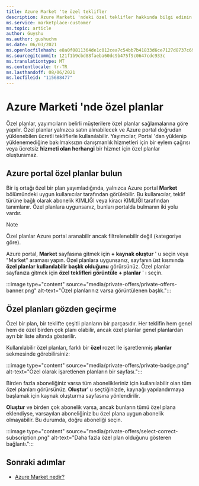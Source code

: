```yaml
---
title: Azure Market 'te özel teklifler
description: Azure Marketi 'ndeki özel teklifler hakkında bilgi edinin.
ms.service: marketplace-customer
ms.topic: article
author: Guyshu
ms.author: gushuchm
ms.date: 06/03/2021
ms.openlocfilehash: e8a0f0811364de1c012cea7c54bb7b41833d6ce7127d8737c694a3dbc0666ad7
ms.sourcegitcommit: 121f1b9cbd88faeba60dc9b475f9c0647cdc933c
ms.translationtype: MT
ms.contentlocale: tr-TR
ms.lasthandoff: 08/06/2021
ms.locfileid: "115688477"
---
```

# <a name="private-plans-in-azure-marketplace"></a>Azure Marketi 'nde özel planlar

Özel planlar, yayımcıların belirli müşterilere özel planlar sağlamalarına göre yapılır. Özel planlar yalnızca satın alınabilecek ve Azure portal doğrudan yüklenebilen ücretli tekliflerle kullanılabilir. Yayımcılar, Portal 'dan yüklenip yüklenemediğine bakılmaksızın danışmanlık hizmetleri için bir eylem çağrısı veya ücretsiz **hizmeti olan herhangi** bir hizmet için özel planlar oluşturamaz.

## <a name="find-private-plans-in-the-azure-portal"></a>Azure portal özel planlar bulun

Bir iş ortağı özel bir plan yayımladığında, yalnızca Azure portal **Market** bölümündeki uygun kullanıcılar tarafından görülebilir. Bu kullanıcılar, teklif türüne bağlı olarak abonelik KIMLIĞI veya kiracı KIMLIĞI tarafından tanımlanır. Özel planlara uygunsanız, bunları portalda bulmanın iki yolu vardır.

> [!NOTE]
> Özel planlar Azure portal aranabilir ancak filtrelenebilir değil (kategoriye göre).

Azure portal, **Market** sayfasına gitmek için **+ kaynak oluştur** ' u seçin veya "Market" araması yapın. Özel planlara uygunsanız, sayfanın üst kısmında **özel planlar kullanılabilir başlık olduğunu** görürsünüz. Özel planlar sayfanıza gitmek için **özel teklifleri görüntüle + planlar** ' ı seçin.

:::image type="content" source="media/private-offers/private-offers-banner.png" alt-text="Özel planlarınız varsa görüntülenen başlık.":::

## <a name="review-private-plans"></a>Özel planları gözden geçirme

Özel bir plan, bir teklifte çeşitli planların bir parçasıdır. Her teklifin hem genel hem de özel birden çok planı olabilir, ancak özel planlar genel planlardan ayrı bir liste altında gösterilir.

Kullanılabilir özel planları, farklı bir **özel** rozet Ile işaretlenmiş **planlar** sekmesinde görebilirsiniz:

:::image type="content" source="media/private-offers/private-badge.png" alt-text="Özel olarak işaretlenen planların bir sayfası.":::

Birden fazla aboneliğiniz varsa tüm abonelikleriniz için kullanılabilir olan tüm özel planları görürsünüz. **Oluştur**' u seçtiğinizde, kaynağı yapılandırmaya başlamak için kaynak oluşturma sayfasına yönlendirilir.

**Oluştur** ve birden çok abonelik varsa, ancak bunların tümü özel plana eklendiyse, varsayılan aboneliğiniz bu özel plana uygun abonelik olmayabilir. Bu durumda, doğru aboneliği seçin.

:::image type="content" source="media/private-offers/select-correct-subscription.png" alt-text="Daha fazla özel plan olduğunu gösteren bağlantı.":::

## <a name="next-steps"></a>Sonraki adımlar

- [Azure Market nedir?](azure-marketplace-overview.md)
